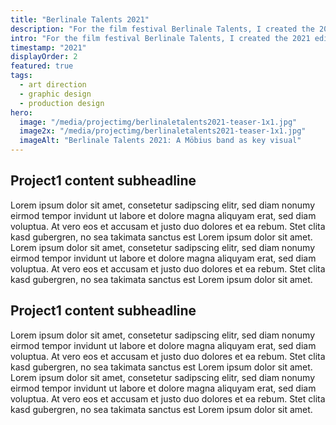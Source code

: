 ```yaml
---
title: "Berlinale Talents 2021"
description: "For the film festival Berlinale Talents, I created the 2021 edition’s key visuals, running under the topic of DREAMS."
intro: "For the film festival Berlinale Talents, I created the 2021 edition’s key visuals, running under the topic of DREAMS. My role spanned from ideation to art direction to production design."
timestamp: "2021"
displayOrder: 2
featured: true
tags:
  - art direction
  - graphic design
  - production design
hero:
  image: "/media/projectimg/berlinaletalents2021-teaser-1x1.jpg"
  image2x: "/media/projectimg/berlinaletalents2021-teaser-1x1.jpg"
  imageAlt: "Berlinale Talents 2021: A Möbius band as key visual"
---
```


## Project1 content subheadline

Lorem ipsum dolor sit amet, consetetur sadipscing elitr, sed diam nonumy eirmod tempor invidunt ut labore et dolore magna aliquyam erat, sed diam voluptua. At vero eos et accusam et justo duo dolores et ea rebum. Stet clita kasd gubergren, no sea takimata sanctus est Lorem ipsum dolor sit amet. Lorem ipsum dolor sit amet, consetetur sadipscing elitr, sed diam nonumy eirmod tempor invidunt ut labore et dolore magna aliquyam erat, sed diam voluptua. At vero eos et accusam et justo duo dolores et ea rebum. Stet clita kasd gubergren, no sea takimata sanctus est Lorem ipsum dolor sit amet. 

## Project1 content subheadline

Lorem ipsum dolor sit amet, consetetur sadipscing elitr, sed diam nonumy eirmod tempor invidunt ut labore et dolore magna aliquyam erat, sed diam voluptua. At vero eos et accusam et justo duo dolores et ea rebum. Stet clita kasd gubergren, no sea takimata sanctus est Lorem ipsum dolor sit amet. Lorem ipsum dolor sit amet, consetetur sadipscing elitr, sed diam nonumy eirmod tempor invidunt ut labore et dolore magna aliquyam erat, sed diam voluptua. At vero eos et accusam et justo duo dolores et ea rebum. Stet clita kasd gubergren, no sea takimata sanctus est Lorem ipsum dolor sit amet. 